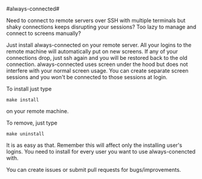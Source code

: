 #always-connected#

Need to connect to remote servers over SSH with multiple terminals but shaky connections keeps disrupting your sessions? Too lazy to manage and connect to screens manually?

Just install always-connected on your remote server. All your logins to the remote machine will automatically put on new screens. If any of your connections drop, just ssh again and you will be restored back to the old connection. 
always-connected uses screen under the hood but does not interfere with your normal screen usage. You can create separate screen sessions and you won't be connected to those sessions at login. 

To install just type 

    make install

on your remote machine. 

To remove, just type 

    make uninstall


It is as easy as that. 
Remember this will affect only the installing user's logins. You need to install for every user you want to use always-conencted with.

You can create issues or submit pull requests for bugs/improvements. 
 
